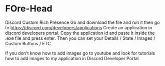 # FOre-Head
Discord Custom Rich Presence
Go and download the file and run it then go to https://discord.com/developers/applications
Create an application in discord developers portal.
Copy the application id and paste it inside the .exe file and press enter.
Then you can set your Details / State / Images / Custom Buttons / ETC

If you don't know how to add images go to youtube and look for tutorials how to add images to
my application in Discord Developer Portal
